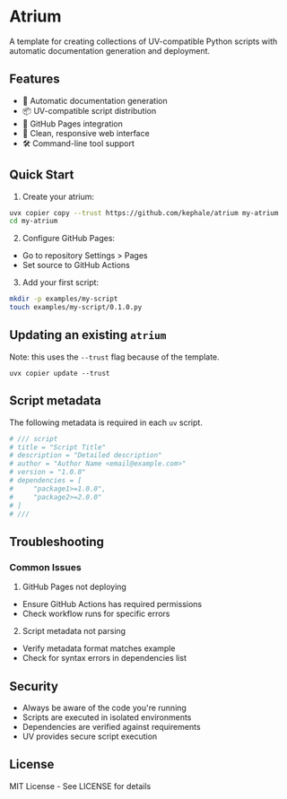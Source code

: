 # Atrium

A template for creating collections of UV-compatible Python scripts with automatic documentation generation and deployment.

## Features

- 🚀 Automatic documentation generation
- 📦 UV-compatible script distribution
- 🔄 GitHub Pages integration
- 🎨 Clean, responsive web interface
- 🛠️ Command-line tool support

## Quick Start

1. Create your atrium:
```bash
uvx copier copy --trust https://github.com/kephale/atrium my-atrium
cd my-atrium
```

2. Configure GitHub Pages:

- Go to repository Settings > Pages
- Set source to GitHub Actions

3. Add your first script:

```bash
mkdir -p examples/my-script
touch examples/my-script/0.1.0.py
```

## Updating an existing `atrium`

Note: this uses the `--trust` flag because of the template.

```
uvx copier update --trust
```

## Script metadata

The following metadata is required in each `uv` script.

```python
# /// script
# title = "Script Title"
# description = "Detailed description"
# author = "Author Name <email@example.com>"
# version = "1.0.0"
# dependencies = [
#     "package1>=1.0.0",
#     "package2>=2.0.0"
# ]
# ///
```

## Troubleshooting

### Common Issues

1. GitHub Pages not deploying

- Ensure GitHub Actions has required permissions
- Check workflow runs for specific errors

2. Script metadata not parsing

- Verify metadata format matches example
- Check for syntax errors in dependencies list

## Security

- Always be aware of the code you're running
- Scripts are executed in isolated environments
- Dependencies are verified against requirements
- UV provides secure script execution

## License
MIT License - See LICENSE for details
